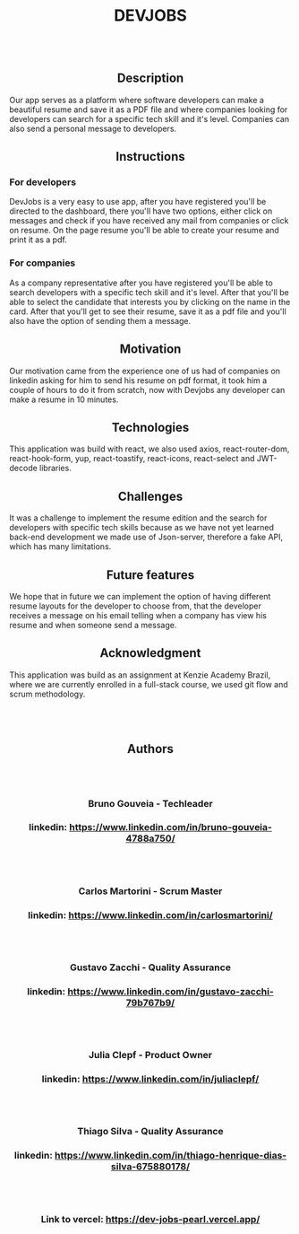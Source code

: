 <div align="center">

# DEVJOBS

</div>

<br></br>

<div align ="center">

## Description

</div>

Our app serves as a platform where software developers can make a beautiful resume and save it as a PDF file and where companies looking for developers can search for a specific tech skill and it's level. Companies can also send a personal message to developers.

<div align ="center">

## Instructions

</div>

### **For developers**

DevJobs is a very easy to use app, after you have registered you'll be directed to the dashboard, there you'll have two options, either click on messages and check if you have received any mail from companies or click on resume. On the page resume you'll be able to create your resume and print it as a pdf.

### **For companies**

As a company representative after you have registered you'll be able to search developers with a specific tech skill and it's level. After that you'll be able to select the candidate that interests you by clicking on the name in the card. After that you'll get to see their resume, save it as a pdf file and you'll also have the option of sending them a message.

<div align ="center">

## Motivation

</div>

Our motivation came from the experience one of us had of companies on linkedin asking for him to send his resume on pdf format, it took him a couple of hours to do it from scratch, now with Devjobs any developer can make a resume in 10 minutes.

<div align ="center">

## Technologies

</div>

This application was build with react, we also used axios, react-router-dom, react-hook-form, yup, react-toastify, react-icons, react-select and JWT-decode libraries.

<div align ="center">

## Challenges

</div>

It was a challenge to implement the resume edition and the search for developers with specific tech skills because as we have not yet learned back-end development we made use of Json-server, therefore a fake API, which has many limitations.

<div align ="center">

## Future features

</div>

We hope that in future we can implement the option of having different resume layouts for the developer to choose from, that the developer receives a message on his email telling when a company has view his resume and when someone send a message.

<div align ="center">

## Acknowledgment

</div>

This application was build as an assignment at Kenzie Academy Brazil, where we are currently enrolled in a full-stack course, we used git flow and scrum methodology.

<div align ="center">

<br></br>

## Authors

<br></br>

### Bruno Gouveia - Techleader

### linkedin: https://www.linkedin.com/in/bruno-gouveia-4788a750/

<br></br>

### Carlos Martorini - Scrum Master

### linkedin: https://www.linkedin.com/in/carlosmartorini/

<br></br>

### Gustavo Zacchi - Quality Assurance

### linkedin: https://www.linkedin.com/in/gustavo-zacchi-79b767b9/

<br></br>

### Julia Clepf - Product Owner

### linkedin: https://www.linkedin.com/in/juliaclepf/

<br></br>

### Thiago Silva - Quality Assurance

### linkedin: https://www.linkedin.com/in/thiago-henrique-dias-silva-675880178/

<br></br>

### Link to vercel: https://dev-jobs-pearl.vercel.app/

</div>

